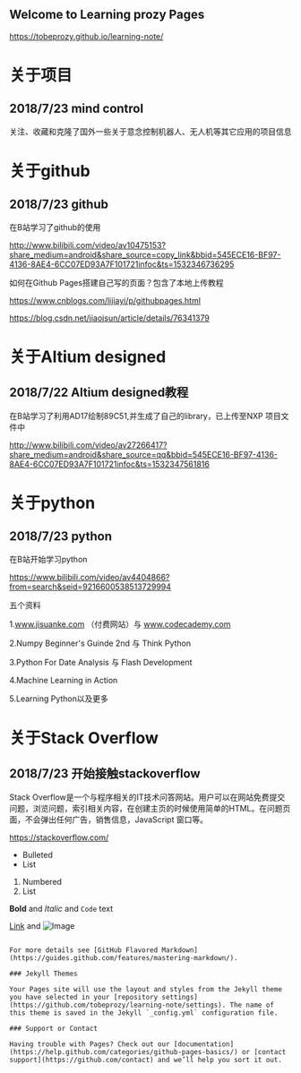 ## Welcome to Learning prozy Pages  

https://tobeprozy.github.io/learning-note/

# 关于项目
## 2018/7/23  mind control

关注、收藏和克隆了国外一些关于意念控制机器人、无人机等其它应用的项目信息

# 关于github
## 2018/7/23   github

在B站学习了github的使用

http://www.bilibili.com/video/av10475153?share_medium=android&share_source=copy_link&bbid=545ECE16-BF97-4136-8AE4-6CC07ED93A7F101721infoc&ts=1532346736295

如何在Github Pages搭建自己写的页面？包含了本地上传教程


https://www.cnblogs.com/lijiayi/p/githubpages.html

https://blog.csdn.net/jiaojsun/article/details/76341379



# 关于Altium designed
## 2018/7/22  Altium designed教程

在B站学习了利用AD17绘制89C51,并生成了自己的library，已上传至NXP 项目文件中

http://www.bilibili.com/video/av27266417?share_medium=android&share_source=qq&bbid=545ECE16-BF97-4136-8AE4-6CC07ED93A7F101721infoc&ts=1532347561816



# 关于python
## 2018/7/23 python

在B站开始学习python

https://www.bilibili.com/video/av4404866?from=search&seid=9216600538513729994

五个资料

1.www.jisuanke.com （付费网站）与 www.codecademy.com

2.Numpy Beginner's Guinde 2nd 与 Think Python

3.Python For Date Analysis 与 Flash Development

4.Machine Learning in Action

5.Learning Python以及更多


# 关于Stack Overflow
## 2018/7/23 开始接触stackoverflow

Stack Overflow是一个与程序相关的IT技术问答网站。用户可以在网站免费提交问题，浏览问题，索引相关内容，在创建主页的时候使用简单的HTML。在问题页面，不会弹出任何广告，销售信息，JavaScript 窗口等。

https://stackoverflow.com/
- Bulleted
- List

1. Numbered
2. List

**Bold** and _Italic_ and `Code` text

[Link](url) and ![Image](src)
```

For more details see [GitHub Flavored Markdown](https://guides.github.com/features/mastering-markdown/).

### Jekyll Themes

Your Pages site will use the layout and styles from the Jekyll theme you have selected in your [repository settings](https://github.com/tobeprozy/learning-note/settings). The name of this theme is saved in the Jekyll `_config.yml` configuration file.

### Support or Contact

Having trouble with Pages? Check out our [documentation](https://help.github.com/categories/github-pages-basics/) or [contact support](https://github.com/contact) and we’ll help you sort it out.
